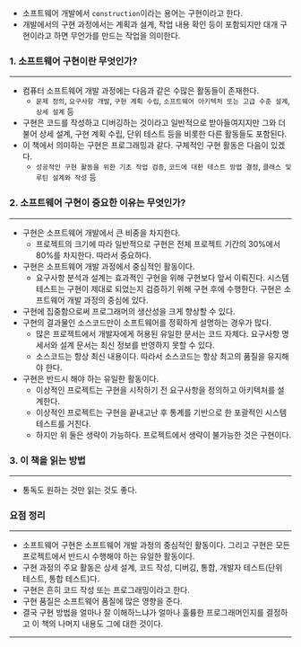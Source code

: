 - 소프트웨어 개발에서 `construction`이라는 용어는 구현이라고 한다.
- 개발에서의 구현 과정에서는 계획과 설계, 작업 내용 확인 등이 포함되지만 대개 구현이라고 하면 무언가를 만드는 작업을 의미한다.

### 1. 소프트웨어 구현이란 무엇인가?

---

- 컴퓨터 소프트웨어 개발 과정에는 다음과 같은 수많은 활동들이 존재한다.
    - `문제 정의`, `요구사항 개발`, `구현 계획 수립`, `소프트웨어 아키텍처 또는 고급 수준 설계`, `상세 설계` 등
- 구현은 코드를 작성하고 디버깅하는 것이라고 일반적으로 받아들여지지만 그와 더불어 상세 설계, 구현 계획 수립, 단위 테스트 등을 비롯한 다른 활동들도 포함된다.
- 이 책에서 의미하는 구현은 프로그래밍과 같다. 구체적인 구현 활동은 다음이 있겠다.
    - `성공적인 구현 활동을 위한 기초 작업 검증`, `코드에 대한 테스트 방법 결정`, `클래스 및 루틴 설계와 작성` 등

### 2. 소프트웨어 구현이 중요한 이유는 무엇인가?

---

- 구현은 소프트웨어 개발에서 큰 비중을 차지한다.
    - 프로젝트의 크기에 따라 일반적으로 구현은 전체 프로젝트 기간의 30%에서 80%를 차지한다. 따라서 중요하다.
- 구현은 소프트웨어 개발 과정에서 중심적인 활동이다.
    - 요구사항 분석과 설계는 효과적인 구현을 위해 구현보다 앞서 이뤄진다. 시스템 테스트는 구현이 제대로 되었는지 검증하기 위해 구현 후에 수행한다. 구현은 소프트웨어 개발 과정의 중심에 있다.
- 구현에 집중함으로써 프로그래머의 생산성을 크게 향상할 수 있다.
- 구현의 결과물인 소스코드만이 소프트웨어를 정확하게 설명하는 경우가 많다.
    - 많은 프로젝트에서 개발자에게 허용된 유일한 문서는 코드 자체다. 요구사항 명세서와 설계 문서는 최신 정보를 반영하지 못할 수 있다.
    - 소스코드는 항상 최신 내용이다. 따라서 소스코드는 항상 최고의 품질을 유지해야 한다.
- 구현은 반드시 해야 하는 유일한 활동이다.
    - 이상적인 프로젝트는 구현을 시작하기 전 요구사항을 정의하고 아키텍처를 설계한다.
    - 이상적인 프로젝트는 구현을 끝내고난 후 통계를 기반으로 한 포괄적인 시스템 테스트를 거친다.
    - 하지만 위 둘은 생략이 가능하다. 프로젝트에서 생략이 불가능한 것은 구현이다.

### 3. 이 책을 읽는 방법

---

- 통독도 원하는 것만 읽는 것도 좋다.

### 요점 정리

---

- 소프트웨어 구현은 소프트웨어 개발 과정의 중심적인 활동이다. 그리고 구현은 모든 프로젝트에서 반드시 수행해야 하는 유일한 활동이다.
- 구현 과정의 주요 활동은 상세 설계, 코드 작성, 디버깅, 통합, 개발자 테스트(단위 테스트, 통합 테스트)다.
- 구현은 흔히 코드 작성 또는 프로그래밍이라고 한다.
- 구현 품질은 소프트웨어 품질에 많은 영향을 준다.
- 결국 구현 방법을 얼마나 잘 이해하느냐가 얼마나 훌륭한 프로그래머인지를 결정하고 이 책의 나머지 내용도 그에 대한 것이다.

---